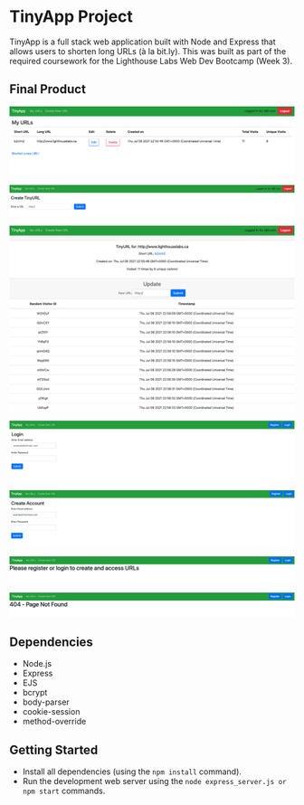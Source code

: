 # TinyApp Project

TinyApp is a full stack web application built with Node and Express that allows users to shorten long URLs (à la bit.ly).
This was built as part of the required coursework for the Lighthouse Labs Web Dev Bootcamp (Week 3).

## Final Product

!["URLs Page"](https://github.com/afsanhk/tinyapp/blob/master/docs/showIndexStretchTinyApp.png?raw=true)

!["Create New URL"](https://github.com/afsanhk/tinyapp/blob/master/docs/newUrlsTinyApp.png?raw=true)

!["URL Display Page"](https://github.com/afsanhk/tinyapp/blob/master/docs/urlsIndexStrTinyApp.png?raw=true)

!["Login Page"](https://github.com/afsanhk/tinyapp/blob/master/docs/loginTinyApp.png?raw=true)

!["Registration Page"](https://github.com/afsanhk/tinyapp/blob/master/docs/registerTinyApp.png?raw=true)

!["No Login - Redirect Page"](https://github.com/afsanhk/tinyapp/blob/master/docs/noLoginRedirectTinyApp.png?raw=true)

!["404"](https://github.com/afsanhk/tinyapp/blob/master/docs/404TinyApp.png?raw=true)

## Dependencies

- Node.js
- Express
- EJS
- bcrypt
- body-parser
- cookie-session
- method-override 

## Getting Started

- Install all dependencies (using the `npm install` command).
- Run the development web server using the `node express_server.js or npm start` commands.